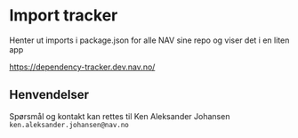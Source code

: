 
# Import tracker

Henter ut imports i package.json for alle NAV sine repo og viser det i en liten app

https://dependency-tracker.dev.nav.no/

## Henvendelser

Spørsmål og kontakt kan rettes til Ken Aleksander Johansen `ken.aleksander.johansen@nav.no`
